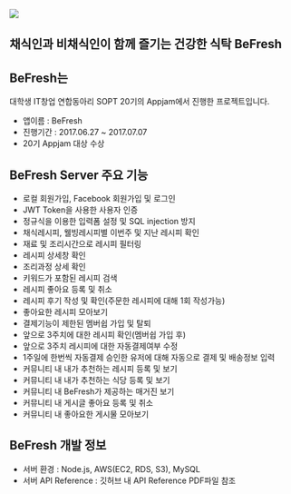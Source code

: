 ![](https://s3.ap-northeast-2.amazonaws.com/befreshrecipes/BeFresh.png)

## 채식인과 비채식인이 함께 즐기는 건강한 식탁 BeFresh
## BeFresh는 
대학생 IT창업 연합동아리 SOPT 20기의 Appjam에서 진행한 프로젝트입니다.

* 앱이름 : BeFresh
* 진행기간 : 2017.06.27 ~ 2017.07.07
* 20기 Appjam 대상 수상

## BeFresh Server 주요 기능

* 로컬 회원가입, Facebook 회원가입 및 로그인
* JWT Token을 사용한 사용자 인증
* 정규식을 이용한 입력폼 설정 및 SQL injection 방지
* 채식레시피, 웰빙레시피별 이번주 및 지난 레시피 확인
* 재료 및 조리시간으로 레시피 필터링
* 레시피 상세창 확인
* 조리과정 상세 확인
* 키워드가 포함된 레시피 검색
* 레시피 좋아요 등록 및 취소
* 레시피 후기 작성 및 확인(주문한 레시피에 대해 1회 작성가능)
* 좋아요한 레시피 모아보기
* 결제기능이 제한된 멤버쉽 가입 및 탈퇴
* 앞으로 3주치에 대한 레시피 확인(멤버쉽 가입 후)
* 앞으로 3주치 레시피에 대한 자동결제여부 수정
* 1주일에 한번씩 자동결제 승인한 유저에 대해 자동으로 결제 및 배송정보 입력
* 커뮤니티 내 내가 추천하는 레시피 등록 및 보기
* 커뮤니티 내 내가 추천하는 식당 등록 및 보기
* 커뮤니티 내 BeFresh가 제공하는 매거진 보기
* 커뮤니티 내 게시글 좋아요 등록 및 취소
* 커뮤니티 내 좋아요한 게시물 모아보기

## BeFresh 개발 정보
* 서버 환경 : Node.js, AWS(EC2, RDS, S3), MySQL
* 서버 API Reference : 깃허브 내 API Reference PDF파일 참조